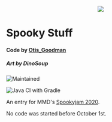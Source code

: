 <p align="center"> 
<img src="https://i.imgur.com/WgDcMyX.gif">
</p>

# Spooky Stuff

#### Code by [Otis_Goodman](https://github.com/OtisGoodman/)
##### Art by DinoSoup
![Maintained](https://img.shields.io/badge/Maintained%3A-Indev-purple?style=flat-square&logo=github)

![Java CI with Gradle](https://github.com/OtisGoodman/Spooky-Stuff/workflows/Java%20CI%20with%20Gradle/badge.svg?branch=main&event=push)

An entry for MMD's [Spookyjam 2020](https://github.com/MinecraftModDevelopment/MMD-Site/blob/6d4c0dcdd3b94b186c7ee8075fdae56697b5680f/docs/events/spooky_jam_2020.md).
 

No code was started before October 1st.

